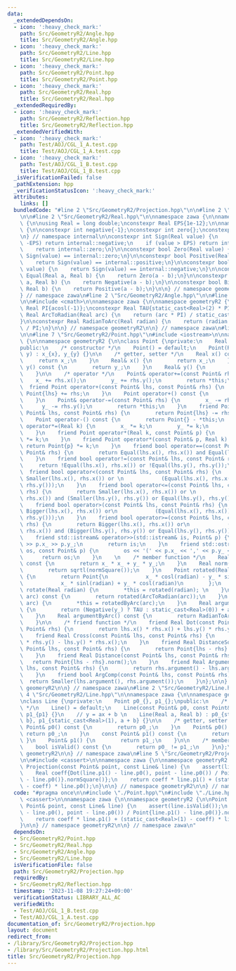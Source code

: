 ```yaml
---
data:
  _extendedDependsOn:
  - icon: ':heavy_check_mark:'
    path: Src/GeometryR2/Angle.hpp
    title: Src/GeometryR2/Angle.hpp
  - icon: ':heavy_check_mark:'
    path: Src/GeometryR2/Line.hpp
    title: Src/GeometryR2/Line.hpp
  - icon: ':heavy_check_mark:'
    path: Src/GeometryR2/Point.hpp
    title: Src/GeometryR2/Point.hpp
  - icon: ':heavy_check_mark:'
    path: Src/GeometryR2/Real.hpp
    title: Src/GeometryR2/Real.hpp
  _extendedRequiredBy:
  - icon: ':heavy_check_mark:'
    path: Src/GeometryR2/Reflection.hpp
    title: Src/GeometryR2/Reflection.hpp
  _extendedVerifiedWith:
  - icon: ':heavy_check_mark:'
    path: Test/AOJ/CGL_1_A.test.cpp
    title: Test/AOJ/CGL_1_A.test.cpp
  - icon: ':heavy_check_mark:'
    path: Test/AOJ/CGL_1_B.test.cpp
    title: Test/AOJ/CGL_1_B.test.cpp
  _isVerificationFailed: false
  _pathExtension: hpp
  _verificationStatusIcon: ':heavy_check_mark:'
  attributes:
    links: []
  bundledCode: "#line 2 \"Src/GeometryR2/Projection.hpp\"\n\n#line 2 \"Src/GeometryR2/Point.hpp\"\
    \n\n#line 2 \"Src/GeometryR2/Real.hpp\"\n\nnamespace zawa {\n\nnamespace geometryR2\
    \ {\n\nusing Real = long double;\nconstexpr Real EPS{1e-12};\n\nnamespace internal\
    \ {\n\nconstexpr int negative{-1};\nconstexpr int zero{};\nconstexpr int positive{1};\n\
    \n} // namespace internal\n\nconstexpr int Sign(Real value) {\n    if (value <\
    \ -EPS) return internal::negative;\n    if (value > EPS) return internal::positive;\n\
    \    return internal::zero;\n}\n\nconstexpr bool Zero(Real value) {\n    return\
    \ Sign(value) == internal::zero;\n}\n\nconstexpr bool Positive(Real value) {\n\
    \    return Sign(value) == internal::positive;\n}\n\nconstexpr bool Negative(Real\
    \ value) {\n    return Sign(value) == internal::negative;\n}\n\nconstexpr bool\
    \ Equal(Real a, Real b) {\n    return Zero(a - b);\n}\n\nconstexpr bool Smaller(Real\
    \ a, Real b) {\n    return Negative(a - b);\n}\n\nconstexpr bool Bigger(Real a,\
    \ Real b) {\n    return Positive(a - b);\n}\n\n} // namespace geometryR2\n \n\
    } // namespace zawa\n#line 2 \"Src/GeometryR2/Angle.hpp\"\n\n#line 4 \"Src/GeometryR2/Angle.hpp\"\
    \n\n#include <cmath>\n\nnamespace zawa {\n\nnamespace geometryR2 {\n\nconstexpr\
    \ Real PI{acosl(-1)};\nconstexpr Real TAU{static_cast<Real>(2) * PI};\n\nconstexpr\
    \ Real ArcToRadian(Real arc) {\n    return (arc * PI) / static_cast<Real>(180);\n\
    }\n\nconstexpr Real RadianToArc(Real radian) {\n    return (radian * static_cast<Real>(180))\
    \ / PI;\n}\n\n} // namespace geometryR2\n\n} // namespace zawa\n#line 5 \"Src/GeometryR2/Point.hpp\"\
    \n\n#line 7 \"Src/GeometryR2/Point.hpp\"\n#include <iostream>\n\nnamespace zawa\
    \ {\n\nnamespace geometryR2 {\n\nclass Point {\nprivate:\n    Real x_{}, y_{};\n\
    public:\n    /* constructor */\n    Point() = default;\n    Point(Real x, Real\
    \ y) : x_{x}, y_{y} {}\n\n    /* getter, setter */\n    Real x() const {\n   \
    \     return x_;\n    }\n    Real& x() {\n        return x_;\n    }\n    Real\
    \ y() const {\n        return y_;\n    }\n    Real& y() {\n        return y_;\n\
    \    }\n\n    /* operator */\n    Point& operator+=(const Point& rhs) {\n    \
    \    x_ += rhs.x();\n        y_ += rhs.y();\n        return *this;\n    }\n  \
    \  friend Point operator+(const Point& lhs, const Point& rhs) {\n        return\
    \ Point{lhs} += rhs;\n    }\n    Point operator+() const {\n        return *this;\n\
    \    }\n    Point& operator-=(const Point& rhs) {\n        x_ -= rhs.x();\n  \
    \      y_ -= rhs.y();\n        return *this;\n    }\n    friend Point operator-(const\
    \ Point& lhs, const Point& rhs) {\n        return Point{lhs} -= rhs;\n    }\n\
    \    Point operator-() const {\n        return Point{} - *this;\n    }\n    Point&\
    \ operator*=(Real k) {\n        x_ *= k;\n        y_ *= k;\n        return *this;\n\
    \    }\n    friend Point operator*(Real k, const Point& p) {\n        return Point{p}\
    \ *= k;\n    }\n    friend Point operator*(const Point& p, Real k) {\n       \
    \ return Point{p} *= k;\n    }\n    friend bool operator==(const Point& lhs, const\
    \ Point& rhs) {\n        return Equal(lhs.x(), rhs.x()) and Equal(lhs.y(), rhs.y());\n\
    \    }\n    friend bool operator!=(const Point& lhs, const Point& rhs) {\n   \
    \     return !Equal(lhs.x(), rhs.x()) or !Equal(lhs.y(), rhs.y());\n    }\n  \
    \  friend bool operator<(const Point& lhs, const Point& rhs) {\n        return\
    \ Smaller(lhs.x(), rhs.x()) or \n            (Equal(lhs.x(), rhs.x()) and Smaller(lhs.y(),\
    \ rhs.y()));\n    }\n    friend bool operator<=(const Point& lhs, const Point&\
    \ rhs) {\n        return Smaller(lhs.x(), rhs.x()) or \n            (Equal(lhs.x(),\
    \ rhs.x()) and (Smaller(lhs.y(), rhs.y()) or Equal(lhs.y(), rhs.y())));\n    }\n\
    \    friend bool operator>(const Point& lhs, const Point& rhs) {\n        return\
    \ Bigger(lhs.x(), rhs.x()) or\n            (Equal(lhs.x(), rhs.x()) and Bigger(lhs.y(),\
    \ rhs.y()));\n    }\n    friend bool operator>=(const Point& lhs, const Point&\
    \ rhs) {\n        return Bigger(lhs.x(), rhs.x()) or\n            (Equal(lhs.x(),\
    \ rhs.x()) and (Bigger(lhs.y(), rhs.y()) or Equal(lhs.y(), rhs.y())));\n    }\n\
    \    friend std::istream& operator>>(std::istream& is, Point& p) {\n        is\
    \ >> p.x_ >> p.y_;\n        return is;\n    }\n    friend std::ostream& operator<<(std::ostream&\
    \ os, const Point& p) {\n        os << '(' << p.x_ << ',' << p.y_ << ')';\n  \
    \      return os;\n    }\n    \n    /* member function */\n    Real normSquare()\
    \ const {\n        return x_ * x_ + y_ * y_;\n    }\n    Real norm() const {\n\
    \        return sqrtl(normSquare());\n    }\n    Point rotated(Real radian) const\
    \ {\n        return Point{\n            x_ * cosl(radian) - y_ * sinl(radian),\n\
    \            x_ * sinl(radian) + y_ * cosl(radian)\n        };\n    }\n    void\
    \ rotate(Real radian) {\n        *this = rotated(radian); \n    }\n    Point rotatedByArc(Real\
    \ arc) const {\n        return rotated(ArcToRadian(arc));\n    }\n    void rotateByArc(Real\
    \ arc) {\n        *this = rotatedByArc(arc);\n    }\n    Real argument() const\
    \ {\n        return (Negative(y_) ? TAU : static_cast<Real>(0)) + atan2l(y_, x_);\n\
    \    }\n    Real argumentByArc() const {\n        return RadianToArc(argument());\n\
    \    }\n\n    /* friend function */\n    friend Real Dot(const Point& lhs, const\
    \ Point& rhs) {\n        return lhs.x() * rhs.x() + lhs.y() * rhs.y();\n    }\n\
    \    friend Real Cross(const Point& lhs, const Point& rhs) {\n        return lhs.x()\
    \ * rhs.y() - lhs.y() * rhs.x();\n    }\n    friend Real DistanceSquare(const\
    \ Point& lhs, const Point& rhs) {\n        return Point{lhs - rhs}.normSquare();\n\
    \    }\n    friend Real Distance(const Point& lhs, const Point& rhs) {\n     \
    \   return Point{lhs - rhs}.norm();\n    }\n    friend Real Argument(const Point&\
    \ lhs, const Point& rhs) {\n        return rhs.argument() - lhs.argument();\n\
    \    }\n    friend bool ArgComp(const Point& lhs, const Point& rhs) {\n      \
    \  return Smaller(lhs.argument(), rhs.argument());\n    }\n};\n\n} // namespace\
    \ geomeryR2\n\n} // namespace zawa\n#line 2 \"Src/GeometryR2/Line.hpp\"\n\n#line\
    \ 4 \"Src/GeometryR2/Line.hpp\"\n\nnamespace zawa {\n\nnamespace geometryR2 {\n\
    \nclass Line {\nprivate:\n    Point p0_{}, p1_{};\npublic:\n    /* constructor\
    \ */\n    Line() = default;\n    Line(const Point& p0, const Point& p1) : p0_{p0},\
    \ p1_{p1} {}\n    // y = ax + b \n    Line(Real a, Real b) : p0_{static_cast<Real>(0),\
    \ b}, p1_{static_cast<Real>(1), a + b} {}\n\n    /* getter, setter */\n    const\
    \ Point& p0() const {\n        return p0_;\n    }\n    Point& p0() {\n       \
    \ return p0_;\n    }\n    const Point& p1() const {\n        return p1_;\n   \
    \ }\n    Point& p1() {\n        return p1_;\n    }\n\n    /* member function */\n\
    \    bool isValid() const {\n        return p0_ != p1_;\n    }\n};\n\n} // namespace\
    \ geometryR2\n\n} // namespace zawa\n#line 5 \"Src/GeometryR2/Projection.hpp\"\
    \n\n#include <cassert>\n\nnamespace zawa {\n\nnamespace geometryR2 {\n\nPoint\
    \ Projection(const Point& point, const Line& line) {\n    assert(line.isValid());\n\
    \    Real coeff{Dot(line.p1() - line.p0(), point - line.p0()) / Point{line.p1()\
    \ - line.p0()}.normSquare()};\n    return coeff * line.p1() + (static_cast<Real>(1)\
    \ - coeff) * line.p0();\n}\n\n} // namespace geometryR2\n\n} // namespace zawa\n"
  code: "#pragma once\n\n#include \"./Point.hpp\"\n#include \"./Line.hpp\"\n\n#include\
    \ <cassert>\n\nnamespace zawa {\n\nnamespace geometryR2 {\n\nPoint Projection(const\
    \ Point& point, const Line& line) {\n    assert(line.isValid());\n    Real coeff{Dot(line.p1()\
    \ - line.p0(), point - line.p0()) / Point{line.p1() - line.p0()}.normSquare()};\n\
    \    return coeff * line.p1() + (static_cast<Real>(1) - coeff) * line.p0();\n\
    }\n\n} // namespace geometryR2\n\n} // namespace zawa\n"
  dependsOn:
  - Src/GeometryR2/Point.hpp
  - Src/GeometryR2/Real.hpp
  - Src/GeometryR2/Angle.hpp
  - Src/GeometryR2/Line.hpp
  isVerificationFile: false
  path: Src/GeometryR2/Projection.hpp
  requiredBy:
  - Src/GeometryR2/Reflection.hpp
  timestamp: '2023-11-08 19:27:24+09:00'
  verificationStatus: LIBRARY_ALL_AC
  verifiedWith:
  - Test/AOJ/CGL_1_B.test.cpp
  - Test/AOJ/CGL_1_A.test.cpp
documentation_of: Src/GeometryR2/Projection.hpp
layout: document
redirect_from:
- /library/Src/GeometryR2/Projection.hpp
- /library/Src/GeometryR2/Projection.hpp.html
title: Src/GeometryR2/Projection.hpp
---
```

